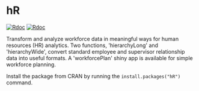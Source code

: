# hR
[![Rdoc](http://www.rdocumentation.org/badges/version/hR)](http://www.rdocumentation.org/packages/hR)
[![Rdoc](https://www.rdocumentation.org/badges/date/last_month/hR)](http://www.rdocumentation.org/packages/hR)

Transform and analyze workforce data in meaningful ways for human resources (HR) analytics. Two functions, 'hierarchyLong' and 'hierarchyWide', convert standard employee and supervisor relationship data into useful formats. A 'workforcePlan' shiny app is available for simple workforce planning.

Install the package from CRAN by running the `install.packages("hR")` command.
